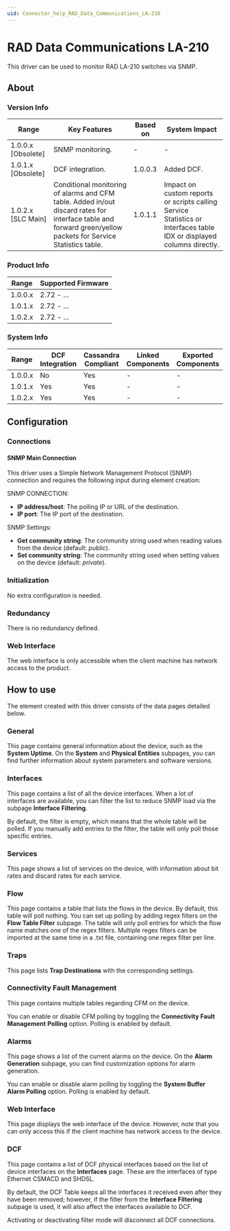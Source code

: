 ```yaml
---
uid: Connector_help_RAD_Data_Communications_LA-210
---
```


# RAD Data Communications LA-210

This driver can be used to monitor RAD LA-210 switches via SNMP.

## About

### Version Info

| **Range**            | **Key Features**                                                                                                                                              | **Based on** | **System Impact**                                                                                                     |
|----------------------|---------------------------------------------------------------------------------------------------------------------------------------------------------------|--------------|-----------------------------------------------------------------------------------------------------------------------|
| 1.0.0.x \[Obsolete\] | SNMP monitoring.                                                                                                                                              | \-           | \-                                                                                                                    |
| 1.0.1.x \[Obsolete\] | DCF integration.                                                                                                                                              | 1.0.0.3      | Added DCF.                                                                                                            |
| 1.0.2.x \[SLC Main\] | Conditional monitoring of alarms and CFM table. Added in/out discard rates for interface table and forward green/yellow packets for Service Statistics table. | 1.0.1.1      | Impact on custom reports or scripts calling Service Statistics or Interfaces table IDX or displayed columns directly. |

### Product Info

| **Range** | **Supported Firmware** |
|-----------|------------------------|
| 1.0.0.x   | 2.72 - ...             |
| 1.0.1.x   | 2.72 - ...             |
| 1.0.2.x   | 2.72 - ...             |

### System Info

| **Range** | **DCF Integration** | **Cassandra Compliant** | **Linked Components** | **Exported Components** |
|-----------|---------------------|-------------------------|-----------------------|-------------------------|
| 1.0.0.x   | No                  | Yes                     | \-                    | \-                      |
| 1.0.1.x   | Yes                 | Yes                     | \-                    | \-                      |
| 1.0.2.x   | Yes                 | Yes                     | \-                    | \-                      |

## Configuration

### Connections

#### SNMP Main Connection

This driver uses a Simple Network Management Protocol (SNMP) connection and requires the following input during element creation:

SNMP CONNECTION:

- **IP address/host**: The polling IP or URL of the destination.
- **IP port**: The IP port of the destination.

SNMP Settings:

- **Get community string**: The community string used when reading values from the device (default: *public*).
- **Set community string**: The community string used when setting values on the device (default: *private*).

### Initialization

No extra configuration is needed.

### Redundancy

There is no redundancy defined.

### Web Interface

The web interface is only accessible when the client machine has network access to the product.

## How to use

The element created with this driver consists of the data pages detailed below.

### General

This page contains general information about the device, such as the **System Uptime**. On the **System** and **Physical Entities** subpages, you can find further information about system parameters and software versions.

### Interfaces

This page contains a list of all the device interfaces. When a lot of interfaces are available, you can filter the list to reduce SNMP load via the subpage **Interface Filtering**.

By default, the filter is empty, which means that the whole table will be polled. If you manually add entries to the filter, the table will only poll those specific entries.

### Services

This page shows a list of services on the device, with information about bit rates and discard rates for each service.

### Flow

This page contains a table that lists the flows in the device. By default, this table will poll nothing. You can set up polling by adding regex filters on the **Flow Table Filter** subpage. The table will only poll entries for which the flow name matches one of the regex filters. Multiple regex filters can be imported at the same time in a .txt file, containing one regex filter per line.

### Traps

This page lists **Trap Destinations** with the corresponding settings.

### Connectivity Fault Management

This page contains multiple tables regarding CFM on the device.

You can enable or disable CFM polling by toggling the **Connectivity Fault Management** **Polling** option. Polling is enabled by default.

### Alarms

This page shows a list of the current alarms on the device. On the **Alarm Generation** subpage, you can find customization options for alarm generation.

You can enable or disable alarm polling by toggling the **System Buffer Alarm Polling** option. Polling is enabled by default.

### Web Interface

This page displays the web interface of the device. However, note that you can only access this if the client machine has network access to the device.

### DCF

This page contains a list of DCF physical interfaces based on the list of device interfaces on the **Interfaces** page. These are the interfaces of type Ethernet CSMACD and SHDSL.

By default, the DCF Table keeps all the interfaces it received even after they have been removed; however, if the filter from the **Interface Filtering** subpage is used, it will also affect the interfaces available to DCF.

Activating or deactivating filter mode will disconnect all DCF connections.
